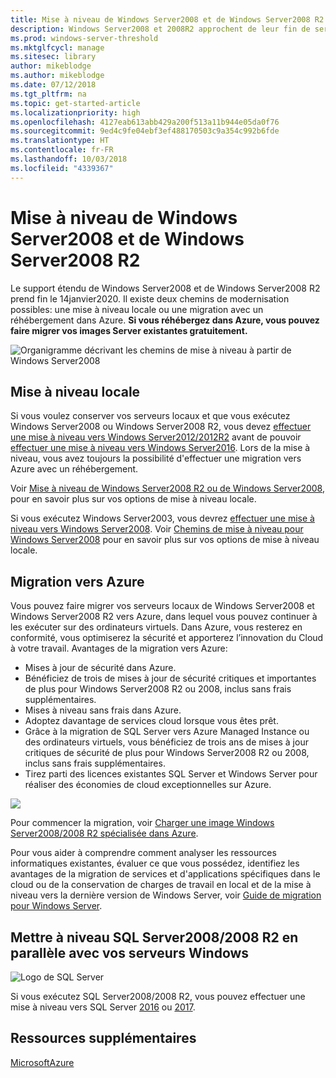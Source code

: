 ```yaml
---
title: Mise à niveau de Windows Server2008 et de Windows Server2008 R2
description: Windows Server2008 et 2008R2 approchent de leur fin de service. Découvrez comment effectuer une mise à niveau locale ou un réhébergement sur Azure.
ms.prod: windows-server-threshold
ms.mktglfcycl: manage
ms.sitesec: library
author: mikeblodge
ms.author: mikeblodge
ms.date: 07/12/2018
ms.tgt_pltfrm: na
ms.topic: get-started-article
ms.localizationpriority: high
ms.openlocfilehash: 4127eab613abb429a200f513a11b944e05da0f76
ms.sourcegitcommit: 9ed4c9fe04ebf3ef488170503c9a354c992b6fde
ms.translationtype: HT
ms.contentlocale: fr-FR
ms.lasthandoff: 10/03/2018
ms.locfileid: "4339367"
---
```

# Mise à niveau de Windows Server2008 et de Windows Server2008 R2

Le support étendu de Windows Server2008 et de Windows Server2008 R2 prend fin le 14janvier2020. Il existe deux chemins de modernisation possibles: une mise à niveau locale ou une migration avec un réhébergement dans Azure. **Si vous réhébergez dans Azure, vous pouvez faire migrer vos images Server existantes gratuitement.**

![Organigramme décrivant les chemins de mise à niveau à partir de Windows Server2008](media/WS08_upgrade_paths.png)


## Mise à niveau locale
Si vous voulez conserver vos serveurs locaux et que vous exécutez Windows Server2008 ou Windows Server2008 R2, vous devez [effectuer une mise à niveau vers Windows Server2012/2012R2](installation-and-upgrade.md#upgrading-to-windows-server-2012-r2) avant de pouvoir [effectuer une mise à niveau vers Windows Server2016](installation-and-upgrade.md#upgrading-to-windows-server-2016). Lors de la mise à niveau, vous avez toujours la possibilité d'effectuer une migration vers Azure avec un réhébergement.

Voir [Mise à niveau de Windows Server2008 R2 ou de Windows Server2008](installation-and-upgrade.md#upgrading-from-windows-server-2008-r2-or-windows-server-2008), pour en savoir plus sur vos options de mise à niveau locale.

Si vous exécutez Windows Server2003, vous devrez [effectuer une mise à niveau vers Windows Server2008](https://docs.microsoft.com/previous-versions/windows/it-pro/windows-server-2008-R2-and-2008/ff972408(v%3dws.10)). Voir [Chemins de mise à niveau pour Windows Server2008](https://docs.microsoft.com/previous-versions/windows/it-pro/windows-server-2008-R2-and-2008/dd979563(v=ws.10)) pour en savoir plus sur vos options de mise à niveau locale.


## Migration vers Azure
Vous pouvez faire migrer vos serveurs locaux de Windows Server2008 et Windows Server2008 R2 vers Azure, dans lequel vous pouvez continuer à les exécuter sur des ordinateurs virtuels. Dans Azure, vous resterez en conformité, vous optimiserez la sécurité et apporterez l’innovation du Cloud à votre travail. Avantages de la migration vers Azure:

- Mises à jour de sécurité dans Azure.
- Bénéficiez de trois de mises à jour de sécurité critiques et importantes de plus pour Windows Server2008 R2 ou 2008, inclus sans frais supplémentaires. 
- Mises à niveau sans frais dans Azure.
- Adoptez davantage de services cloud lorsque vous êtes prêt.
- Grâce à la migration de SQL Server vers Azure Managed Instance ou des ordinateurs virtuels, vous bénéficiez de trois ans de mises à jour critiques de sécurité de plus pour Windows Server2008 R2 ou 2008, inclus sans frais supplémentaires. 
- Tirez parti des licences existantes SQL Server et Windows Server pour réaliser des économies de cloud exceptionnelles sur Azure.

<a href="uploading-specialized-WS08-image-to-azure.md"><img src="media/WS08-image-banner-small.png"></a>

Pour commencer la migration, voir [Charger une image Windows Server2008/2008 R2 spécialisée dans Azure](uploading-specialized-WS08-image-to-azure.md).

Pour vous aider à comprendre comment analyser les ressources informatiques existantes, évaluer ce que vous possédez, identifiez les avantages de la migration de services et d'applications spécifiques dans le cloud ou de la conservation de charges de travail en local et de la mise à niveau vers la dernière version de Windows Server, voir [Guide de migration pour Windows Server](https://go.microsoft.com/fwlink/?linkid=872689).


## Mettre à niveau SQL Server2008/2008 R2 en parallèle avec vos serveurs Windows

![Logo de SQL Server](media/sqlr2.jpg)

Si vous exécutez SQL Server2008/2008 R2, vous pouvez effectuer une mise à niveau vers SQL Server [2016](https://docs.microsoft.com/sql/sql-server/sql-server-technical-documentation?view=sql-server-2016) ou [2017](https://docs.microsoft.com/sql/sql-server/sql-server-technical-documentation?view=sql-server-2017).


## Ressources supplémentaires
[MicrosoftAzure](https://docs.microsoft.com/azure/#pivot=products)